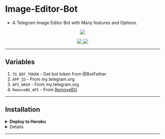 # Image-Editor-Bot
- A Telegram Image Editor Bot with Many features and Options.

<p align="center">
  <a href="https://www.python.org">
    <img src="http://ForTheBadge.com/images/badges/made-with-python.svg">

  </a>
</p>
<p align="center">
  <a href="https://github.com/ZauteKm/Image-Editor-Bot/stargazers">
    <img src="https://img.shields.io/github/stars/ZauteKm/Image-Editor-Bot?style=social">

  </a>
  
  <a href="https://github.com/ZauteKm/Image-Editor-Bot/fork">
    <img src="https://img.shields.io/github/forks/ZauteKm/Image-Editor-Bot?label=Fork&style=social">

  </a>  
</p>

---

## Variables

1. `TG_BOT_TOKEN`  - Get bot token from @BotFather
2. `APP_ID`        - From my.telegram.org
3. `API_HASH`      - From my.telegram.org
4. `RemoveBG_API`  - From [RemoveBG](https://www.remove.bg/b/background-removal-api)

---

## Installation

<details><summary><b>Deploy to Heroku</b></summary>
<p>
<br>
<a href="https://heroku.com/deploy?template=https://github.com/ZauteKm/Image-Upload-Bot">
  <img src="https://www.herokucdn.com/deploy/button.svg" alt="Deploy">
</p>
</details>

<details>
  <summary><b>Deploy in your VPS</b></summary>
<br/>

```sh
git clone https://github.com/ZauteKm/Image-Editor-Bot
cd Image-Editor-Bot
pip3 install -r requirements.txt
# <Create Variables appropriately>
python3 bot.py
```

</details>

---

